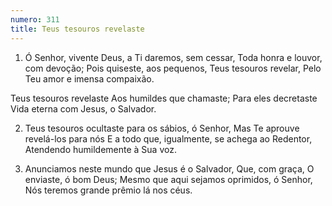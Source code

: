 ```yaml
---
numero: 311
title: Teus tesouros revelaste
---
```

1. Ó Senhor, vivente Deus, a Ti daremos, sem cessar,
Toda honra e louvor, com devoção;
Pois quiseste, aos pequenos, Teus tesouros revelar,
Pelo Teu amor e imensa compaixão.

Teus tesouros revelaste
Aos humildes que chamaste;
Para eles decretaste
Vida eterna com Jesus, o Salvador.

2. Teus tesouros ocultaste para os sábios, ó Senhor,
Mas Te aprouve revelá-los para nós
E a todo que, igualmente, se achega ao Redentor,
Atendendo humildemente à Sua voz.

3. Anunciamos neste mundo que Jesus é o Salvador,
Que, com graça, O enviaste, ó bom Deus;
Mesmo que aqui sejamos oprimidos, ó Senhor,
Nós teremos grande prêmio lá nos céus.
